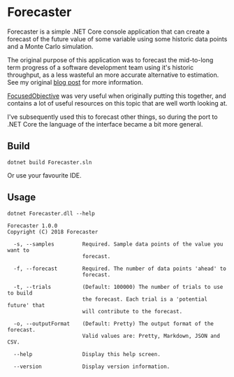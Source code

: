 # Forecaster
Forecaster is  a simple .NET Core console application that can create a forecast of the future value of some variable using
some historic data points and a Monte Carlo simulation.

The original purpose of this application was to forecast the mid-to-long term progress of a software development
team using it's historic throughput, as a less wasteful an more accurate alternative to estimation. See my original 
[blog post](https://christopher-bimson.github.io/2017-04-19-forecaster/) for more information.
 
[FocusedObjective](https://github.com/FocusedObjective/FocusedObjective.Resources) was very
useful when originally putting this together, and contains a lot of useful resources on this topic that are well worth looking at.

I've subsequently used this to forecast other things, so during the port to .NET Core the language of 
the interface became a bit more general.

## Build
```
dotnet build Forecaster.sln
```

Or use your favourite IDE.

## Usage
```
dotnet Forecaster.dll --help

Forecaster 1.0.0
Copyright (C) 2018 Forecaster

  -s, --samples         Required. Sample data points of the value you want to
                        forecast.

  -f, --forecast        Required. The number of data points 'ahead' to
                        forecast.

  -t, --trials          (Default: 100000) The number of trials to use to build
                        the forecast. Each trial is a 'potential future' that
                        will contribute to the forecast.

  -o, --outputFormat    (Default: Pretty) The output format of the forecast.
                        Valid values are: Pretty, Markdown, JSON and CSV.

  --help                Display this help screen.

  --version             Display version information.
```
